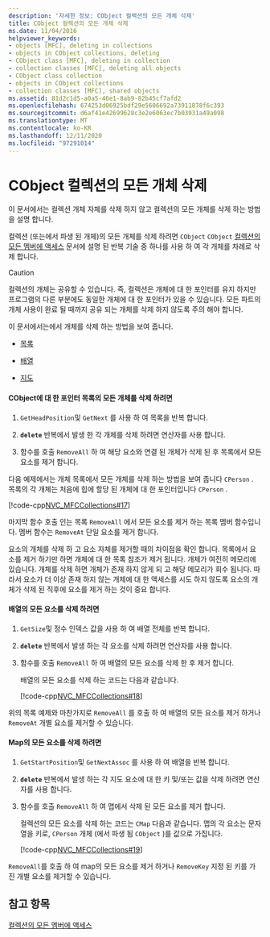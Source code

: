 ```yaml
---
description: '자세한 정보: CObject 컬렉션의 모든 개체 삭제'
title: CObject 컬렉션의 모든 개체 삭제
ms.date: 11/04/2016
helpviewer_keywords:
- objects [MFC], deleting in collections
- objects in CObject collections, deleting
- CObject class [MFC], deleting in collection
- collection classes [MFC], deleting all objects
- CObject class collection
- objects in CObject collections
- collection classes [MFC], shared objects
ms.assetid: 81d2c1d5-a0a5-46e1-8ab9-82b45cf7afd2
ms.openlocfilehash: 674253d06925bdf29e5606692a73911878f6c393
ms.sourcegitcommit: d6af41e42699628c3e2e6063ec7b03931a49a098
ms.translationtype: MT
ms.contentlocale: ko-KR
ms.lasthandoff: 12/11/2020
ms.locfileid: "97291014"
---
```

# <a name="deleting-all-objects-in-a-cobject-collection"></a>CObject 컬렉션의 모든 개체 삭제

이 문서에서는 컬렉션 개체 자체를 삭제 하지 않고 컬렉션의 모든 개체를 삭제 하는 방법을 설명 합니다.

컬렉션 (또는에서 파생 된 개체)의 모든 개체를 삭제 하려면 `CObject` `CObject` [컬렉션의 모든 멤버에 액세스](accessing-all-members-of-a-collection.md) 문서에 설명 된 반복 기술 중 하나를 사용 하 여 각 개체를 차례로 삭제 합니다.

> [!CAUTION]
> 컬렉션의 개체는 공유할 수 있습니다. 즉, 컬렉션은 개체에 대 한 포인터를 유지 하지만 프로그램의 다른 부분에도 동일한 개체에 대 한 포인터가 있을 수 있습니다. 모든 파트의 개체 사용이 완료 될 때까지 공유 되는 개체를 삭제 하지 않도록 주의 해야 합니다.

이 문서에서는에서 개체를 삭제 하는 방법을 보여 줍니다.

- [목록](#_core_to_delete_all_objects_in_a_list_of_pointers_to_cobject)

- [배열](#_core_to_delete_all_elements_in_an_array)

- [지도](#_core_to_delete_all_elements_in_a_map)

#### <a name="to-delete-all-objects-in-a-list-of-pointers-to-cobject"></a><a name="_core_to_delete_all_objects_in_a_list_of_pointers_to_cobject"></a> CObject에 대 한 포인터 목록의 모든 개체를 삭제 하려면

1. `GetHeadPosition`및 `GetNext` 를 사용 하 여 목록을 반복 합니다.

1. **`delete`** 반복에서 발생 한 각 개체를 삭제 하려면 연산자를 사용 합니다.

1. 함수를 호출 `RemoveAll` 하 여 해당 요소와 연결 된 개체가 삭제 된 후 목록에서 모든 요소를 제거 합니다.

다음 예제에서는 개체 목록에서 모든 개체를 삭제 하는 방법을 보여 줍니다 `CPerson` . 목록의 각 개체는 처음에 힙에 할당 된 개체에 대 한 포인터입니다 `CPerson` .

[!code-cpp[NVC_MFCCollections#17](codesnippet/cpp/deleting-all-objects-in-a-cobject-collection_1.cpp)]

마지막 함수 호출 인는 목록 `RemoveAll` 에서 모든 요소를 제거 하는 목록 멤버 함수입니다. 멤버 함수는 `RemoveAt` 단일 요소를 제거 합니다.

요소의 개체를 삭제 하 고 요소 자체를 제거할 때의 차이점을 확인 합니다. 목록에서 요소를 제거 하기만 하면 개체에 대 한 목록 참조가 제거 됩니다. 개체가 여전히 메모리에 있습니다. 개체를 삭제 하면 개체가 존재 하지 않게 되 고 해당 메모리가 회수 됩니다. 따라서 요소가 더 이상 존재 하지 않는 개체에 대 한 액세스를 시도 하지 않도록 요소의 개체가 삭제 된 직후에 요소를 제거 하는 것이 중요 합니다.

#### <a name="to-delete-all-elements-in-an-array"></a><a name="_core_to_delete_all_elements_in_an_array"></a> 배열의 모든 요소를 삭제 하려면

1. `GetSize`및 정수 인덱스 값을 사용 하 여 배열 전체를 반복 합니다.

1. **`delete`** 반복에서 발생 하는 각 요소를 삭제 하려면 연산자를 사용 합니다.

1. 함수를 호출 `RemoveAll` 하 여 배열의 모든 요소를 삭제 한 후 제거 합니다.

   배열의 모든 요소를 삭제 하는 코드는 다음과 같습니다.

   [!code-cpp[NVC_MFCCollections#18](codesnippet/cpp/deleting-all-objects-in-a-cobject-collection_2.cpp)]

위의 목록 예제와 마찬가지로 `RemoveAll` 를 호출 하 여 배열의 모든 요소를 제거 하거나 `RemoveAt` 개별 요소를 제거할 수 있습니다.

#### <a name="to-delete-all-elements-in-a-map"></a><a name="_core_to_delete_all_elements_in_a_map"></a> Map의 모든 요소를 삭제 하려면

1. `GetStartPosition`및 `GetNextAssoc` 를 사용 하 여 배열을 반복 합니다.

1. **`delete`** 반복에서 발생 하는 각 지도 요소에 대 한 키 및/또는 값을 삭제 하려면 연산자를 사용 합니다.

1. 함수를 호출 `RemoveAll` 하 여 맵에서 삭제 된 모든 요소를 제거 합니다.

   컬렉션의 모든 요소를 삭제 하는 코드는 `CMap` 다음과 같습니다. 맵의 각 요소는 문자열을 키로, `CPerson` 개체 (에서 파생 됨 `CObject` )를 값으로 가집니다.

   [!code-cpp[NVC_MFCCollections#19](codesnippet/cpp/deleting-all-objects-in-a-cobject-collection_3.cpp)]

`RemoveAll`를 호출 하 여 map의 모든 요소를 제거 하거나 `RemoveKey` 지정 된 키를 가진 개별 요소를 제거할 수 있습니다.

## <a name="see-also"></a>참고 항목

[컬렉션의 모든 멤버에 액세스](accessing-all-members-of-a-collection.md)
